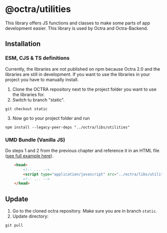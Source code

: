 # @octra/utilities

This library offers JS functions and classes to make some parts of app development easier. This library is used by Octra and Octra-Backend.

## Installation

### ESM, CJS & TS definitions
Currently, the libraries are not published on npm because Octra 2.0 and the libraries are still in development. If you
want to use the libraries in your project you have to manually install.

1. Clone the OCTRA repository next to the project folder you want to use the libraries for.
2. Switch tu branch "static".

```shell
git checkout static
```

3. Now go to your project folder and run

```shell
npm install --legacy-peer-deps "../octra/libs/utilities"
```

### UMD Bundle (Vanilla JS)

Do steps 1 and 2 from the previous chapter and reference it in an HTML file ([see full example here](../../../apps/web-components-demo/index.html)).

````html
    <head>
        <!-- ... -->
        <script type="application/javascript" src="../octra/libs/utilities/bundles/OctraUtilities.umd.js"></script>
        <!-- ... -->
    </head>
````

## Update

1. Go to the cloned octra repository. Make sure you are in branch `static`.
2. Update directory:

```shell
git pull
```
